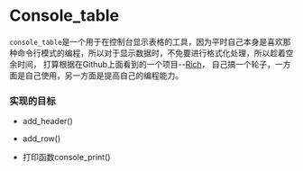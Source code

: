 Console_table
===

`console_table`是一个用于在控制台显示表格的工具，因为平时自己本身是喜欢那种命令行模式的编程，所以对于显示数据时，不免要进行格式化处理，所以趁着空余时间，
打算根据在Github上面看到的一个项目--[Rich](https://github.com/willmcgugan/rich/)，
自己搞一个轮子，一方面是自己使用，另一方面是提高自己的编程能力。

### 实现的目标

+ add_header()

+ add_row()

+ 打印函数console_print()
